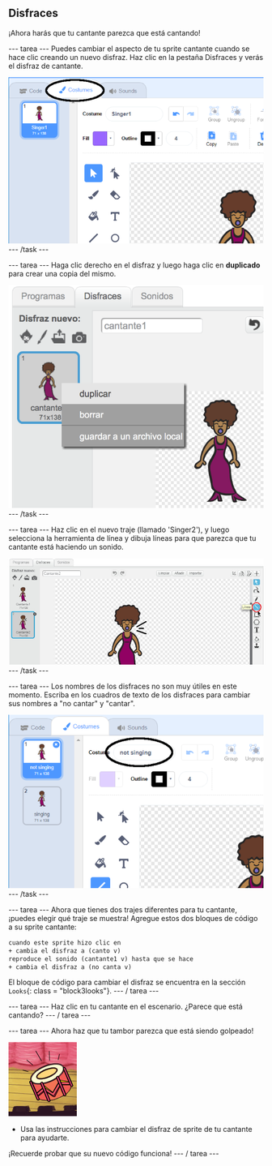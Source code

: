 ## Disfraces

¡Ahora harás que tu cantante parezca que está cantando!

\--- tarea \--- Puedes cambiar el aspecto de tu sprite cantante cuando se hace clic creando un nuevo disfraz. Haz clic en la pestaña Disfraces y verás el disfraz de cantante.

![captura de pantalla](images/band-singer-costume-annotated.png) \--- /task \---

\--- tarea \--- Haga clic derecho en el disfraz y luego haga clic en **duplicado** para crear una copia del mismo.

![captura de pantalla](images/band-singer-duplicate.png) \--- /task \---

\--- tarea \--- Haz clic en el nuevo traje (llamado 'Singer2'), y luego selecciona la herramienta de línea y dibuja líneas para que parezca que tu cantante está haciendo un sonido.

![screenshot](images/band-singer-click.png) \--- /task \---

\--- tarea \--- Los nombres de los disfraces no son muy útiles en este momento. Escriba en los cuadros de texto de los disfraces para cambiar sus nombres a "no cantar" y "cantar".

![captura de pantalla](images/band-singer-name-annotated.png) \--- /task \---

\--- tarea \--- Ahora que tienes dos trajes diferentes para tu cantante, ¡puedes elegir qué traje se muestra! Agregue estos dos bloques de código a su sprite cantante:

```blocks3
cuando este sprite hizo clic en
+ cambia el disfraz a (canto v)
reproduce el sonido (cantante1 v) hasta que se hace
+ cambia el disfraz a (no canta v)
```

El bloque de código para cambiar el disfraz se encuentra en la sección `Looks`{: class = "block3looks"}. \--- / tarea \---

\--- tarea \--- Haz clic en tu cantante en el escenario. ¿Parece que está cantando? \--- / tarea \---

\--- tarea \--- Ahora haz que tu tambor parezca que está siendo golpeado!

![captura de pantalla](images/band-drum-final.png)

- Usa las instrucciones para cambiar el disfraz de sprite de tu cantante para ayudarte.

¡Recuerde probar que su nuevo código funciona! \--- / tarea \---